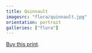 ```yaml
---
title: Quinnault
imagesrc: "flora/quinnault.jpg"
orientation: portrait
galleries: ["flora"]
---
```


[Buy this print](https://weshargrovephotography.square.site/product/quinnault/10).
